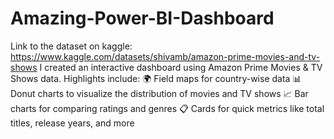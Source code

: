 # Amazing-Power-BI-Dashboard
Link to the dataset on kaggle: https://www.kaggle.com/datasets/shivamb/amazon-prime-movies-and-tv-shows
 I created an interactive dashboard using Amazon Prime Movies & TV Shows data. Highlights include:
🌍 Field maps for country-wise data
📊 Donut charts to visualize the distribution of movies and TV shows
📈 Bar charts for comparing ratings and genres
📋 Cards for quick metrics like total titles, release years, and more
